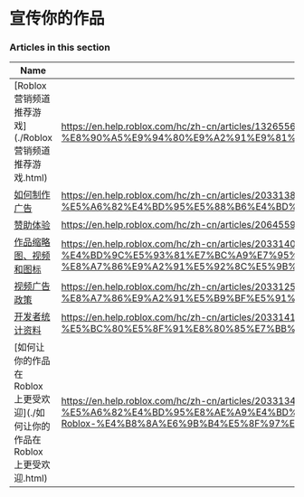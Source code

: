 # 宣传你的作品  
### Articles in this section
Name|URL
-|-
[Roblox 营销频道推荐游戏](./Roblox 营销频道推荐游戏.html) |https://en.help.roblox.com/hc/zh-cn/articles/13265567553812-Roblox-%E8%90%A5%E9%94%80%E9%A2%91%E9%81%93%E6%8E%A8%E8%8D%90%E6%B8%B8%E6%88%8F
[如何制作广告](./如何制作广告.html) |https://en.help.roblox.com/hc/zh-cn/articles/203313840-%E5%A6%82%E4%BD%95%E5%88%B6%E4%BD%9C%E5%B9%BF%E5%91%8A
[赞助体验](./赞助体验.html) |https://en.help.roblox.com/hc/zh-cn/articles/206455923-%E8%B5%9E%E5%8A%A9%E4%BD%93%E9%AA%8C
[作品缩略图、视频和图标](./作品缩略图、视频和图标.html) |https://en.help.roblox.com/hc/zh-cn/articles/203314060-%E4%BD%9C%E5%93%81%E7%BC%A9%E7%95%A5%E5%9B%BE-%E8%A7%86%E9%A2%91%E5%92%8C%E5%9B%BE%E6%A0%87
[视频广告政策](./视频广告政策.html) |https://en.help.roblox.com/hc/zh-cn/articles/203312520-%E8%A7%86%E9%A2%91%E5%B9%BF%E5%91%8A%E6%94%BF%E7%AD%96
[开发者统计资料](./开发者统计资料.html) |https://en.help.roblox.com/hc/zh-cn/articles/203314110-%E5%BC%80%E5%8F%91%E8%80%85%E7%BB%9F%E8%AE%A1%E8%B5%84%E6%96%99
[如何让你的作品在 Roblox 上更受欢迎](./如何让你的作品在 Roblox 上更受欢迎.html) |https://en.help.roblox.com/hc/zh-cn/articles/203313420-%E5%A6%82%E4%BD%95%E8%AE%A9%E4%BD%A0%E7%9A%84%E4%BD%9C%E5%93%81%E5%9C%A8-Roblox-%E4%B8%8A%E6%9B%B4%E5%8F%97%E6%AC%A2%E8%BF%8E